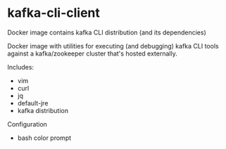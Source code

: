 # kafka-cli-client
Docker image contains kafka CLI distribution (and its dependencies)

Docker image with utilities for executing (and debugging) kafka CLI
tools against a kafka/zookeeper cluster that's hosted externally.

Includes:
* vim
* curl
* jq
* default-jre
* kafka distribution

Configuration
* bash color prompt
